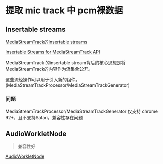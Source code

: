 # 提取 mic track 中 pcm裸数据



## Insertable streams

[MediaStreamTrack的Insertable streams](https://www.rtcdeveloper.cn/cn/community/blog/21801)

[Insertable Streams for MediaStreamTrack API](https://developer.mozilla.org/en-US/docs/Web/API/Insertable_Streams_for_MediaStreamTrack_API)

MediaStreamTrack 的insertable stream背后的核心思想是将MediaStreamTrack的内容作为流集合公开。

这些流经操作可以用于引入新的组件。 (MediaStreamTrackProcessor/MediaStreamTrackGenerator)

### 问题

MediaStreamTrackProcessor/MediaStreamTrackGenerator 仅支持 chrome 92+，且不支持Safari，兼容性存在问题



## AudioWorkletNode

> 兼容性好

[AudioWorkletNode](https://developer.mozilla.org/zh-CN/docs/Web/API/AudioWorkletNode)







